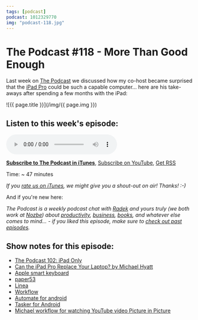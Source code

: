 ```yaml
---
tags: [podcast]
podcast: 1012329770
img: "podcast-118.jpg"
---
```


# The Podcast #118 - More Than Good Enough

Last week on [The Podcast][p] we discussed how my co-host became surprised that the [iPad Pro](/ipadonly) could be such a capable computer... here are his take-aways after spending a few months with the iPad:

<!--More-->

![{{ page.title }}](/img/{{ page.img }})

## Listen to this week's episode:

<audio controls>
<source src="https://files.nozbe.com/podcast/118.mp3" type="audio/mpeg">
</audio>

**[Subscribe to The Podcast in iTunes][i]**, [Subscribe on YouTube][y], [Get RSS][rss]

Time: ~ 47 minutes

*If you [rate us on iTunes][i], we might give you a shout-out on air! Thanks! :-)*

And if you're new here:

*The Podcast is a weekly podcast chat with [Radek][r] and yours truly (we both work at [Nozbe][n]) about [productivity](/productivity), [business](/business), [books](/books), and whatever else comes to mind… - if you liked this episode, make sure to [check out past episodes](/podcast).*

## Show notes for this episode:

  * [The Podcast 102: iPad Only](/podcast-102)
  * [Can the iPad Pro Replace Your Laptop? by Michael Hyatt](https://michaelhyatt.com/ipad-experiment/)
  * [Apple smart keyboard](https://www.dropbox.com/s/g1ijmppgh7ar9y7/PSC007-Produkty-fizyczne-w-biznesie-online.mp3?dl=0)
  * [paper53](https://www.fiftythree.com/)
  * [Linea](http://linea-app.com/)
  * [Workflow](https://workflow.is/)
  * [Automate for android](http://llamalab.com/automate/)
  * [Tasker for Android](http://tasker.dinglisch.net/)
  * [Michael workflow for watching YouTube video Picture in Picture](https://workflow.is/workflows/2f122b5482f64b40955a5ff19d3d73e7)

[y]: https://michael.gratis/thepodcastyt
[rss]: https://thepodcast.fm/episodes?format=RSS
[e]: /podcast-118

[p]: /podcast
[n]: https://michael.gratis/nozbe
[r]: https://michael.gratis/radex
[i]: https://michael.gratis/thepodcast
[o]: https://michael.gratis/ipadonly

